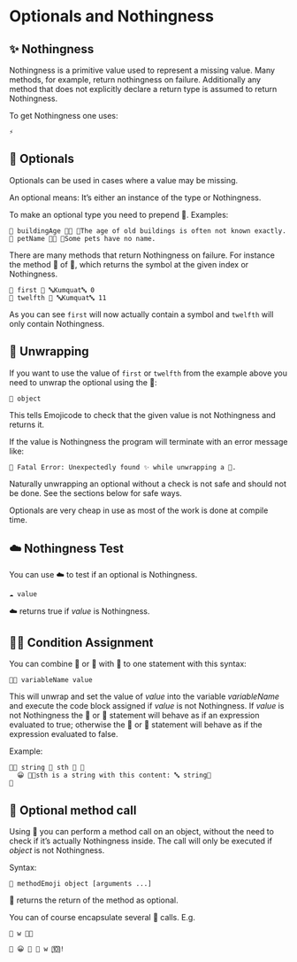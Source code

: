 # Optionals and Nothingness

## ✨ Nothingness

Nothingness is a primitive value used to represent a missing value. Many
methods, for example, return nothingness on failure. Additionally any method
that does not explicitly declare a return type is assumed to return Nothingness.

To get Nothingness one uses:

```
⚡️
```

## 🍬 Optionals

Optionals can be used in cases where a value may be missing.

An optional means: It’s either an instance of the type or Nothingness.

To make an optional type you need to prepend 🍬. Examples:

```
🍰 buildingAge 🍬🚂 👴The age of old buildings is often not known exactly.
🍰 petName 🍬🔡 👴Some pets have no name.
```

There are many methods that return Nothingness on failure. For instance the
method 🔬 of 🔡, which returns the symbol at the given index or Nothingness.

```
🍮 first 🔬 🔤Kumquat🔤 0
🍮 twelfth 🔬 🔤Kumquat🔤 11
```

As you can see `first` will now actually contain a symbol and `twelfth` will
only contain Nothingness.

## 🍺 Unwrapping

If you want to use the value of `first` or `twelfth` from the example above
you need to unwrap the optional using the 🍺:

```
🍺 object
```

This tells Emojicode to check that the given value is not Nothingness and
returns it.

If the value is Nothingness the program will terminate with an error message
like:

```
🚨 Fatal Error: Unexpectedly found ✨ while unwrapping a 🍬.
```

Naturally unwrapping an optional without a check is not safe and should not
be done. See the sections below for safe ways.

Optionals are very cheap in use as most of the work is done at compile time.

## ☁️ Nothingness Test

You can use ☁️ to test if an optional is Nothingness.

```
☁️ value
```

☁️ returns true if *value* is Nothingness.

## 🍊🍦 Condition Assignment

You can combine 🍊 or 🍋 with 🍦 to one statement with this syntax:

```
🍊🍦 variableName value
```

This will unwrap and set the value of *value*  into the variable *variableName*
and execute the code block assigned if *value* is not Nothingness. If *value* is
not Nothingness the 🍊 or 🍋 statement will behave as if an expression evaluated
to true; otherwise the 🍊 or 🍋 statement will behave as if the expression
evaluated to false.

Example:

```
🍊🍦 string 🔲 sth 🔡 🍇
  😀 🍪🔤sth is a string with this content: 🔤 string🍪
🍉
```

## 🍻 Optional method call

Using 🍻 you can perform a method call on an object, without the need to check
if it’s actually Nothingness inside. The call will only be executed if *object*
is not Nothingness.

Syntax:

```
🍻 methodEmoji object [arguments ...]
```

🍻 returns the return of the method as optional.

You can of course encapsulate several 🍻 calls. E.g.

```
🍰 w 🍬🔡

🍻 😀 🍻 📝 w 🔟!
```
